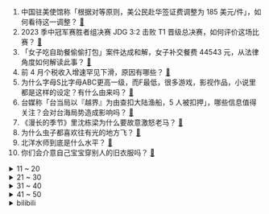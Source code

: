 1. 中国驻美使馆称「根据对等原则，美公民赴华签证费调整为 185 美元/件」，如何看待这一调整？ [:link:](https://www.zhihu.com/question/601450227)
2. 2023 季中冠军赛胜者组决赛 JDG 3:2 击败 T1 晋级总决赛，如何评价这场比赛？ [:link:](https://www.zhihu.com/question/601738383)
3. 「女子吃自助餐偷偷打包」案件达成和解，女子补交餐费 44543 元，从法律角度如何解读此事？ [:link:](https://www.zhihu.com/question/600600894)
4. 前 4 月个税收入增速罕见下滑，原因有哪些？ [:link:](https://www.zhihu.com/question/601724097)
5. 为什么字母S比字母ABC更高一级，而F最低，很多游戏，影视作品，小说里都是这样的设定？有什么由来吗？ [:link:](https://www.zhihu.com/question/600771851)
6. 台媒称「台当局以『越界』为由查扣大陆渔船，5 人被扣押」，哪些信息值得关注？会对台海局势造成影响吗？ [:link:](https://www.zhihu.com/question/601690312)
7. 《漫长的季节》里沈栋梁为什么要故意激怒老马？ [:link:](https://www.zhihu.com/question/601244002)
8. 为什么虫子都喜欢往有光的地方飞？ [:link:](https://www.zhihu.com/question/540310092)
9. 北洋水师到底是什么水平？ [:link:](https://www.zhihu.com/question/23648894)
10. 你们会介意自己宝宝穿别人的旧衣服吗？ [:link:](https://www.zhihu.com/question/600868066)
<details>
<summary>11 ~ 20</summary>

11. 为什么安卓手机配置看上去普遍比 iPhone 高，但iPhone 却比安卓手机更耐用？ [:link:](https://www.zhihu.com/question/601482403)
12. 中科院院士高福称，长新冠是基本事实，感染次数越多，后遗症风险越高，哪些信息值得关注？ [:link:](https://www.zhihu.com/question/601630019)
13. 《傲慢与偏见》中的达西先生是心目中的完美情人吗？他身上让你着迷的特质是什么？ [:link:](https://www.zhihu.com/question/596586312)
14. 你怎么看陶谦三让徐州给到刘备？ [:link:](https://www.zhihu.com/question/601021447)
15. 蒙大拿州成全美首个禁止 TikTok 的州，从法律角度，这一行为是否「违宪」？会产生哪些影响？ [:link:](https://www.zhihu.com/question/601654664)
16. 「祝融号」又有新发现，我国科学家证明火星北部曾存在海洋，这一发现将带来哪些新的突破？ [:link:](https://www.zhihu.com/question/601689864)
17. 喜欢一个男生，他觉得自己没钱不愿意和我在一起怎么办? [:link:](https://www.zhihu.com/question/598391747)
18. 经济日报发文「不必过度关注股市成交量，未来 A 股定将走出向上曲线」，如何解读？ [:link:](https://www.zhihu.com/question/601651156)
19. 杨鸣夺冠后称「我们经济落后拼的是坚韧的意志，辽宁男篮是普通人的灯塔」，如何解读杨鸣的这番话？ [:link:](https://www.zhihu.com/question/601318629)
20. 如何评价《崩坏：星穹铁道》景元 UP 池开服 10 分钟，游戏服务器就被氪到崩溃？ [:link:](https://www.zhihu.com/question/601540669)
</details>
<details>
<summary>21 ~ 30</summary>

21. 狗头萝莉出摊卖煎饼大家怎么看? [:link:](https://www.zhihu.com/question/600293513)
22. 「虚与委蛇」中的「蛇」为什么读yi? [:link:](https://www.zhihu.com/question/348715562)
23. 你是否支持英语退出主科地位，理由是什么？ [:link:](https://www.zhihu.com/question/601478399)
24. 为什么大家都在说要「清醒地恋爱」，可是爱情不就是需要不理智和冲动的吗？ [:link:](https://www.zhihu.com/question/599386039)
25. 孙悟空在那美克星用元气弹攻击弗利萨后已筋疲力尽，为什么变身超级赛亚人后就恢复体力了？ [:link:](https://www.zhihu.com/question/432071350)
26. 你最喜欢的写相思的诗句是哪个？ [:link:](https://www.zhihu.com/question/600443869)
27. 如何评价最新发布的华为平板新系列华为 MatePad Air，有哪些亮点值得关注？ [:link:](https://www.zhihu.com/question/601722683)
28. 你骑自行车单日累计骑行最远距离是多少公里？可否一起分享一下经历？ [:link:](https://www.zhihu.com/question/599101457)
29. 在恋爱中，有哪些客观条件是必须考虑无法用爱克服的？ [:link:](https://www.zhihu.com/question/599386309)
30. 孩子爱顶嘴怎么办？如何与孩子有效沟通？ [:link:](https://www.zhihu.com/question/598814352)
</details>
<details>
<summary>31 ~ 40</summary>

31. 官方：国足6月16日对阵缅甸国家队，20日对阵巴勒斯坦国家队，地点定在大连梭鱼湾，哪些信息值得关注？ [:link:](https://www.zhihu.com/question/601701449)
32. 欧冠半决赛次回合曼城 4:0 皇马，这场比赛的曼城有 2011 年的「宇宙巴萨」强吗？为什么？ [:link:](https://www.zhihu.com/question/601628656)
33. 运动健身时，听歌对效率有影响吗？ [:link:](https://www.zhihu.com/question/597068640)
34. 英国气象学家表示，五年内全球升温可能超过 1.5 摄氏度，这会对人类生存带来哪些影响？ [:link:](https://www.zhihu.com/question/601680032)
35. 为什么说光的传播不需要介质？ [:link:](https://www.zhihu.com/question/531734213)
36. 男性在热恋期中有「buff」级的表现力，是种什么体验？ [:link:](https://www.zhihu.com/question/601599427)
37. 巴特勒要是带领热火黑八夺冠会获得怎样的评价？ [:link:](https://www.zhihu.com/question/598587878)
38. 如何看待全新雅阁的插混技术？ [:link:](https://www.zhihu.com/question/601589038)
39. 婚姻登记「跨省通办」试点扩大至 21 省份，不用回老家也可以领证，将带来哪些便利？婚姻登记需准备什么？ [:link:](https://www.zhihu.com/question/601676196)
40. 享受朝廷最优厚资源的禁卫军为什么战斗力往往下滑飞速? [:link:](https://www.zhihu.com/question/600916367)
</details>
<details>
<summary>41 ~ 50</summary>

41. 神舟十六号载人飞船将于本月发射，神十五和神十六两个乘组六名航天员将会师空间站，未来将完成哪些任务？ [:link:](https://www.zhihu.com/question/601686640)
42. 泽连斯基会见中国政府欧亚事务特别代表李辉，有哪些信息值得关注？ [:link:](https://www.zhihu.com/question/601656777)
43. 你最近想到了什么人生感悟？ [:link:](https://www.zhihu.com/question/594090950)
44. 为什么水在4℃以上是热胀冷缩，而4℃以下热缩冷胀？ [:link:](https://www.zhihu.com/question/598486901)
45. 如何看待2023年5月18日A股市场？ [:link:](https://www.zhihu.com/question/601549042)
46. 《崩坏 2》《崩坏 3》《崩坏：星穹铁道》这三个游戏的时间线是什么关系？能否科普下？ [:link:](https://www.zhihu.com/question/599488920)
47. 如何评价华为 5 月 18 日发布的华为 MateBook E 二合一笔记本？ [:link:](https://www.zhihu.com/question/601723245)
48. 阿里发布 2023 财年第四季度财报，其中国际零售增长 41%，还有哪些信息值得关注？ [:link:](https://www.zhihu.com/question/601755817)
49. 孩子很听话，也非常努力学习，就是学习成绩上不去，该咋办？ [:link:](https://www.zhihu.com/question/596399447)
50. 游戏行业若要蓬勃发展，在理念上、技术上，还需要哪些突破？ [:link:](https://www.zhihu.com/question/597291589)
</details><details>
<summary>bilibili</summary>

</details>